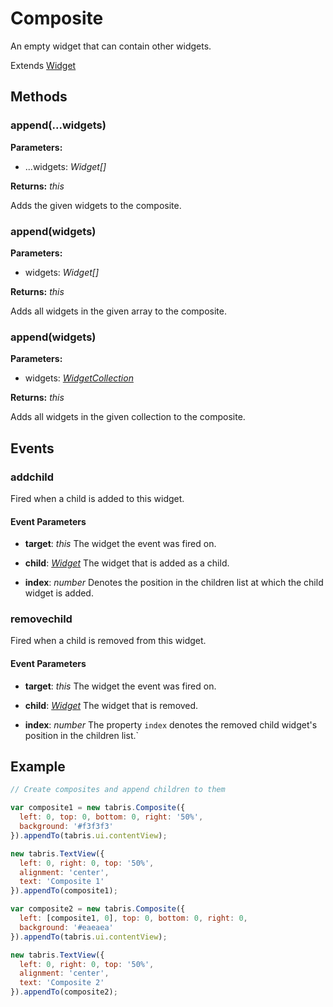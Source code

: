 ---
---
# Composite

An empty widget that can contain other widgets.

Extends [Widget](Widget.md)

## Methods

### append(...widgets)

**Parameters:** 

- ...widgets: *Widget[]*

**Returns:** *this*

Adds the given widgets to the composite.

### append(widgets)

**Parameters:** 

- widgets: *Widget[]*

**Returns:** *this*

Adds all widgets in the given array to the composite.

### append(widgets)

**Parameters:** 

- widgets: *[WidgetCollection](WidgetCollection.md)*

**Returns:** *this*

Adds all widgets in the given collection to the composite.


## Events

### addchild

Fired when a child is added to this widget.

#### Event Parameters 

- **target**: *this*
    The widget the event was fired on.

- **child**: *[Widget](Widget.md)*
    The widget that is added as a child.

- **index**: *number*
    Denotes the position in the children list at which the child widget is added.




### removechild

Fired when a child is removed from this widget.

#### Event Parameters 

- **target**: *this*
    The widget the event was fired on.

- **child**: *[Widget](Widget.md)*
    The widget that is removed.

- **index**: *number*
    The property `index` denotes the removed child widget's position in the children list.`





## Example

```js
// Create composites and append children to them

var composite1 = new tabris.Composite({
  left: 0, top: 0, bottom: 0, right: '50%',
  background: '#f3f3f3'
}).appendTo(tabris.ui.contentView);

new tabris.TextView({
  left: 0, right: 0, top: '50%',
  alignment: 'center',
  text: 'Composite 1'
}).appendTo(composite1);

var composite2 = new tabris.Composite({
  left: [composite1, 0], top: 0, bottom: 0, right: 0,
  background: '#eaeaea'
}).appendTo(tabris.ui.contentView);

new tabris.TextView({
  left: 0, right: 0, top: '50%',
  alignment: 'center',
  text: 'Composite 2'
}).appendTo(composite2);
```